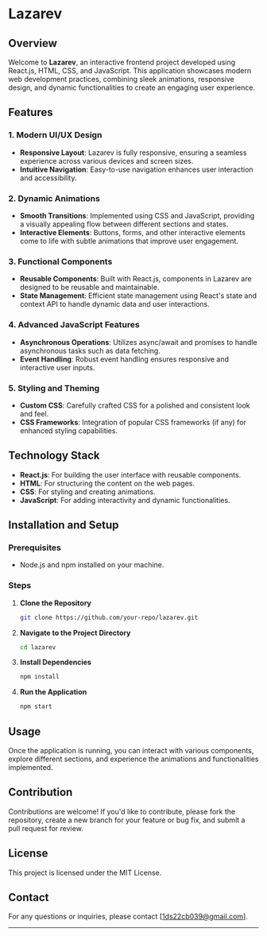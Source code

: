 # Lazarev

## Overview

Welcome to **Lazarev**, an interactive frontend project developed using React.js, HTML, CSS, and JavaScript. This application showcases modern web development practices, combining sleek animations, responsive design, and dynamic functionalities to create an engaging user experience.

## Features

### 1. **Modern UI/UX Design**
- **Responsive Layout**: Lazarev is fully responsive, ensuring a seamless experience across various devices and screen sizes.
- **Intuitive Navigation**: Easy-to-use navigation enhances user interaction and accessibility.

### 2. **Dynamic Animations**
- **Smooth Transitions**: Implemented using CSS and JavaScript, providing a visually appealing flow between different sections and states.
- **Interactive Elements**: Buttons, forms, and other interactive elements come to life with subtle animations that improve user engagement.

### 3. **Functional Components**
- **Reusable Components**: Built with React.js, components in Lazarev are designed to be reusable and maintainable.
- **State Management**: Efficient state management using React's state and context API to handle dynamic data and user interactions.

### 4. **Advanced JavaScript Features**
- **Asynchronous Operations**: Utilizes async/await and promises to handle asynchronous tasks such as data fetching.
- **Event Handling**: Robust event handling ensures responsive and interactive user inputs.

### 5. **Styling and Theming**
- **Custom CSS**: Carefully crafted CSS for a polished and consistent look and feel.
- **CSS Frameworks**: Integration of popular CSS frameworks (if any) for enhanced styling capabilities.

## Technology Stack

- **React.js**: For building the user interface with reusable components.
- **HTML**: For structuring the content on the web pages.
- **CSS**: For styling and creating animations.
- **JavaScript**: For adding interactivity and dynamic functionalities.

## Installation and Setup

### Prerequisites

- Node.js and npm installed on your machine.

### Steps

1. **Clone the Repository**
   ```bash
   git clone https://github.com/your-repo/lazarev.git
   ```
2. **Navigate to the Project Directory**
   ```bash
   cd lazarev
   ```
3. **Install Dependencies**
   ```bash
   npm install
   ```
4. **Run the Application**
   ```bash
   npm start
   ```

## Usage

Once the application is running, you can interact with various components, explore different sections, and experience the animations and functionalities implemented.

## Contribution

Contributions are welcome! If you'd like to contribute, please fork the repository, create a new branch for your feature or bug fix, and submit a pull request for review.

## License

This project is licensed under the MIT License.

## Contact

For any questions or inquiries, please contact [1ds22cb039@gmail.com].

---
